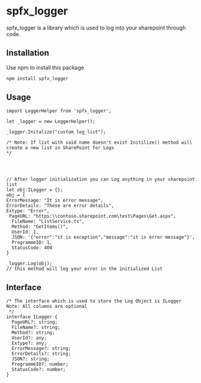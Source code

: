 # spfx_logger

spfx_logger is a library which is used to log into your sharepoint through code. 

## Installation

Use npm to install this package

```bash
npm install spfx_logger
```

## Usage

```node
import LoggerHelper from 'spfx_logger';

let _logger = new LoggerHelper();

_logger.Initalize("custom_log_list");

/* Note: If list with said name doesn't exist Initilize() method will 
create a new list in SharePoint for Logs
*/




// After logger initialization you can Log anything in your sharepoint list
let obj:ILogger = {};
obj = {
ErrorMessage: "It is error message",
ErrorDetails: "These are error details",
Extype: "Error",
 PageURL: "https:\\contoso.sharepoint.com\test\Pages\Get.aspx",
  FileName: "ListService.ts",
  Method: "GetItems()",
  UserId: 1,
  JSON: '{"error":"it is exception","message":"it is error message"}',
  ProgrammeID: 1,
  StatusCode: 404
}

_logger.Log(obj);
// this method will log your error in the initialized List 
```

## Interface 
```node
/* The interface which is used to store the Log Object is ILogger
Note: All columns are optional 
 */
interface ILogger {
  PageURL?: string;
  FileName?: string;
  Method?: string;
  UserId?: any;
  Extype?: any;
  ErrorMessage?: string;
  ErrorDetails?: string;
  JSON?: string;
  ProgrammeID?: number;
  StatusCode?: number;
}
```
